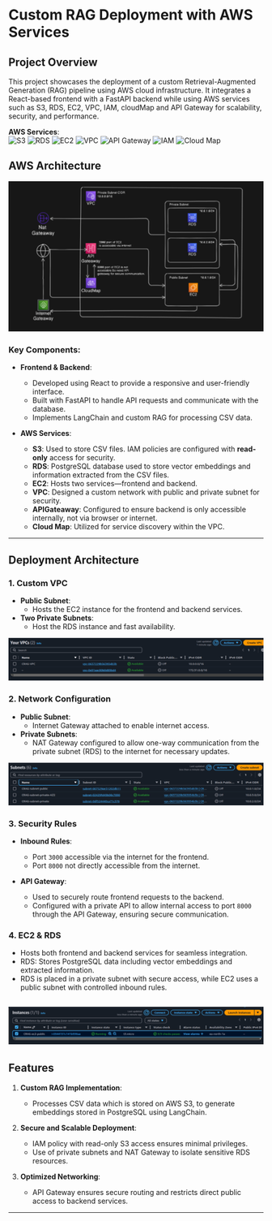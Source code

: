 # Custom RAG Deployment with AWS Services

## Project Overview

This project showcases the deployment of a custom Retrieval-Augmented Generation (RAG) pipeline using AWS cloud infrastructure. It integrates a React-based frontend with a FastAPI backend while using AWS services such as S3, RDS, EC2, VPC, IAM, cloudMap and API Gateway for scalability, security, and performance.


**AWS Services**:  
    ![S3](https://img.shields.io/badge/AWS-S3-569A31?style=for-the-badge&logo=amazon-s3&logoColor=white)
    ![RDS](https://img.shields.io/badge/AWS-RDS-527FFF?style=for-the-badge&logo=amazon-rds&logoColor=white)
    ![EC2](https://img.shields.io/badge/AWS-EC2-FF9900?style=for-the-badge&logo=amazon-ec2&logoColor=white)
    ![VPC](https://img.shields.io/badge/AWS-VPC-232F3E?style=for-the-badge&logo=amazon-vpc&logoColor=white)
    ![API Gateway](https://img.shields.io/badge/AWS-API_Gateway-FF4F00?style=for-the-badge&logo=amazon-api-gateway&logoColor=white)
    ![IAM](https://img.shields.io/badge/AWS-IAM-FF9900?style=for-the-badge&logo=amazon-iam&logoColor=white)
    ![Cloud Map](https://img.shields.io/badge/AWS-Cloud_Map-00A8E8?style=for-the-badge&logo=amazon-cloudmap&logoColor=white)

## AWS Architecture
![Alt Text](https://github.com/Muhammad1umer-tech/AWS-CustomPostgresRAG/blob/main/images/Pasted%20image%20(2).png)


### Key Components:

- **Frontend & Backend**: 
  - Developed using React to provide a responsive and user-friendly interface.
  - Built with FastAPI to handle API requests and communicate with the database.
  - Implements LangChain and custom RAG for processing CSV data.

- **AWS Services**:
  - **S3**: Used to store CSV files. IAM policies are configured with **read-only** access for security.
  - **RDS**: PostgreSQL database used to store vector embeddings and information extracted from the CSV files.
  - **EC2**: Hosts two services—frontend and backend.
  - **VPC**: Designed a custom network with public and private subnet for security.
  - **APIGateaway**: Configured to ensure backend is only accessible internally, not via browser or internet.
  - **Cloud Map**: Utilized for service discovery within the VPC.

    
---


## Deployment Architecture

### 1. Custom VPC
- **Public Subnet**: 
  - Hosts the EC2 instance for the frontend and backend services.
- **Two Private Subnets**: 
  - Host the RDS instance and fast availability.
    
![Alt Text](https://github.com/Muhammad1umer-tech/AWS-CustomPostgresRAG/blob/main/images/Pasted%20image%20(4).png)

### 2. Network Configuration
- **Public Subnet**:
  - Internet Gateway attached to enable internet access.
- **Private Subnets**:
  - NAT Gateway configured to allow one-way communication from the private subnet (RDS) to the internet for necessary updates.
    
![Alt Text](https://github.com/Muhammad1umer-tech/AWS-CustomPostgresRAG/blob/main/images/Pasted%20image%20(3).png)


### 3. Security Rules
- **Inbound Rules**:
  - Port `3000` accessible via the internet for the frontend.
  - Port `8000` not directly accessible from the internet.

- **API Gateway**:
  - Used to securely route frontend requests to the backend.
  - Configured with a private API to allow internal access to port `8000` through the API Gateway, ensuring secure communication.

### 4. EC2 & RDS
  - Hosts both frontend and backend services for seamless integration.
  - RDS: Stores PostgreSQL data including vector embeddings and extracted information.
  - RDS is placed in a private subnet with secure access, while EC2 uses a public subnet with controlled inbound rules.

![Alt Text](https://github.com/Muhammad1umer-tech/AWS-CustomPostgresRAG/blob/main/images/Pasted%20image.png)
---

## Features

1. **Custom RAG Implementation**:
   - Processes CSV data which is stored on AWS S3, to generate embeddings stored in PostgreSQL using LangChain.

2. **Secure and Scalable Deployment**:
   - IAM policy with read-only S3 access ensures minimal privileges.
   - Use of private subnets and NAT Gateway to isolate sensitive RDS resources.

3. **Optimized Networking**:
   - API Gateway ensures secure routing and restricts direct public access to backend services.

---

